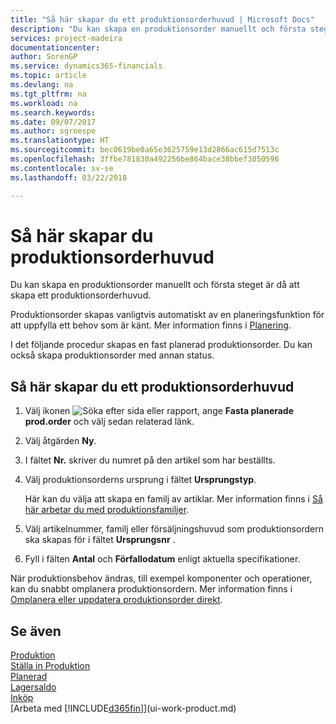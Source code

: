 ```yaml
---
title: "Så här skapar du ett produktionsorderhuvud | Microsoft Docs"
description: "Du kan skapa en produktionsorder manuellt och första steget är då att skapa ett produktionsorderhuvud."
services: project-madeira
documentationcenter: 
author: SorenGP
ms.service: dynamics365-financials
ms.topic: article
ms.devlang: na
ms.tgt_pltfrm: na
ms.workload: na
ms.search.keywords: 
ms.date: 09/07/2017
ms.author: sgroespe
ms.translationtype: HT
ms.sourcegitcommit: bec0619be0a65e3625759e13d2866ac615d7513c
ms.openlocfilehash: 3ffbe781830a492256be864bace38bbef3050596
ms.contentlocale: sv-se
ms.lasthandoff: 03/22/2018

---
```

# <a name="create-production-order-headers"></a>Så här skapar du produktionsorderhuvud
Du kan skapa en produktionsorder manuellt och första steget är då att skapa ett produktionsorderhuvud.

Produktionsorder skapas vanligtvis automatiskt av en planeringsfunktion för att uppfylla ett behov som är känt. Mer information finns i [Planering](production-planning.md).   

I det följande procedur skapas en fast planerad produktionsorder. Du kan också skapa produktionsorder med annan status.  

## <a name="to-create-a-production-order-header"></a>Så här skapar du ett produktionsorderhuvud  
1.  Välj ikonen ![Söka efter sida eller rapport](media/ui-search/search_small.png "Ikonen Söka efter sida eller rapport"), ange **Fasta planerade prod.order** och välj sedan relaterad länk.  
2.  Välj åtgärden **Ny**.  
3.  I fältet **Nr.** skriver du numret på den artikel som har beställts.  
4.  Välj produktionsorderns ursprung i fältet **Ursprungstyp**.

    Här kan du välja att skapa en familj av artiklar. Mer information finns i [Så här arbetar du med produktionsfamiljer](production-how-work-family.md).
5.  Välj artikelnummer, familj eller försäljningshuvud som produktionsordern ska skapas för i fältet **Ursprungsnr** .  
6.  Fyll i fälten **Antal** och **Förfallodatum** enligt aktuella specifikationer.  

När produktionsbehov ändras, till exempel komponenter och operationer, kan du snabbt omplanera produktionsordern. Mer information finns i [Omplanera eller uppdatera produktionsorder direkt](production-how-to-replan-refresh-production-orders.md). 

## <a name="see-also"></a>Se även  
[Produktion](production-manage-manufacturing.md)    
[Ställa in Produktion](production-configure-production-processes.md)  
[Planerad](production-planning.md)      
[Lagersaldo](inventory-manage-inventory.md)  
[Inköp](purchasing-manage-purchasing.md)  
[Arbeta med [!INCLUDE[d365fin](includes/d365fin_md.md)]](ui-work-product.md)

